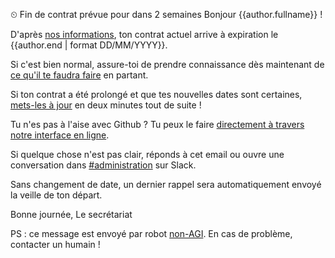 ⏲ Fin de contrat prévue pour dans 2 semaines
Bonjour {{author.fullname}} !

D'après [nos informations](https://beta.gouv.fr/communaute/), ton contrat actuel arrive à expiration le {{author.end | format DD/MM/YYYY}}.

Si c'est bien normal, assure-toi de prendre connaissance dès maintenant de [ce qu'il te faudra faire](https://github.com/betagouv/beta.gouv.fr/wiki/Au-revoir) en partant.

Si ton contrat a été prolongé et que tes nouvelles dates sont certaines, [mets-les à jour](https://github.com/betagouv/beta.gouv.fr/edit/master/content/_authors/{{author.id}}.md) en deux minutes tout de suite !

Tu n'es pas à l'aise avec Github ? Tu peux le faire [directement à travers notre interface en ligne](https://beta.gouv.fr/admin/).

Si quelque chose n'est pas clair, réponds à cet email ou ouvre une conversation dans [#administration](https://startups-detat.slack.com/archives/incubateur-secretaria) sur Slack.

Sans changement de date, un dernier rappel sera automatiquement envoyé la veille de ton départ.

Bonne journée,
Le secrétariat

PS : ce message est envoyé par robot [non-AGI](https://en.wikipedia.org/wiki/Artificial_general_intelligence). En cas de problème, contacter un humain !
